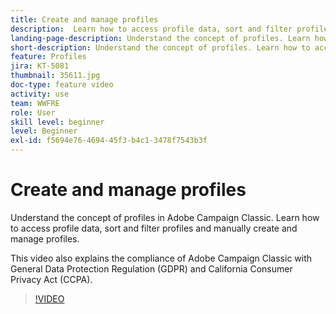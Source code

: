 ```yaml
---
title: Create and manage profiles
description:  Learn how to access profile data, sort and filter profiles, and manually create and manage profiles. Understand  compliance  with General Data Protection Regulation (GDPR) and California Consumer Privacy Act (CCPA).
landing-page-description: Understand the concept of profiles. Learn how to access profile data, sort and filter profiles and manually create and manage profiles. Learn about GDPR and CCPA.
short-description: Understand the concept of profiles. Learn how to access profile data, sort and filter profiles and manually create and manage profiles. Learn about GDPR and CCPA.
feature: Profiles
jira: KT-5081
thumbnail: 35611.jpg
doc-type: feature video
activity: use
team: WWFRE
role: User
skill level: beginner
level: Beginner
exl-id: f5694e76-4694-45f3-b4c1-3478f7543b3f
---
```

# Create and manage profiles

Understand the concept of profiles in Adobe Campaign Classic. Learn how to access profile data, sort and filter profiles and manually create and manage profiles.

This video also explains the compliance of Adobe Campaign Classic with General Data Protection Regulation (GDPR) and California Consumer Privacy Act (CCPA).

>[!VIDEO](https://video.tv.adobe.com/v/35611?quality=12&learn=on)
